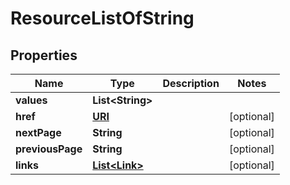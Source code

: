 

# ResourceListOfString

## Properties

Name | Type | Description | Notes
------------ | ------------- | ------------- | -------------
**values** | **List&lt;String&gt;** |  | 
**href** | [**URI**](URI.md) |  |  [optional]
**nextPage** | **String** |  |  [optional]
**previousPage** | **String** |  |  [optional]
**links** | [**List&lt;Link&gt;**](Link.md) |  |  [optional]



